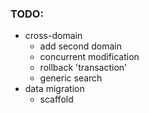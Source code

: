 ### TODO:

- cross-domain
    - add second domain
    - concurrent modification
    - rollback 'transaction'
    - generic search
- data migration
  - scaffold
